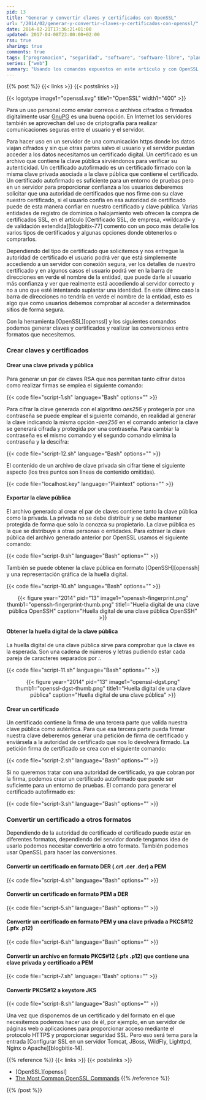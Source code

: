 ```yaml
---
pid: 13
title: "Generar y convertir claves y certificados con OpenSSL"
url: "/2014/02/generar-y-convertir-claves-y-certificados-con-openssl/"
date: 2014-02-21T17:36:21+01:00
updated: 2017-04-08T23:00:00+02:00
rss: true
sharing: true
comments: true
tags: ["programacion", "seguridad", "software", "software-libre", "planeta-linux"]
series: ["web"]
summary: "Usando los comandos expuestos en este artículo y con OpenSSL podemos crear una clave pública y privada para usarlo con ssh o para cifrar y descifrar mensajes, un certificado autofirmado que podremos usar en un servidor de aplicaciones para usar un protocolo seguro y también convertir las claves y certificados a uno de los formatos aceptados por la aplicación que usemos."
---
```


{{% post %}}
{{< links >}}
{{< postslinks >}}

{{< logotype image1="openssl.svg" title1="OpenSSL" width1="400" >}}

Para un uso personal como enviar correos o archivos cifrados o firmados digitalmente usar [GnuPG](https://elblogdepicodev.blogspot.com.es/2013/11/introduccion-la-criptografia-e-inicio-con-gpg.html) es una buena opción. En Internet los servidores también se aprovechan del uso de criptografía para realizar comunicaciones seguras entre el usuario y el servidor.

Para hacer uso en un servidor de una comunicación https donde los datos viajan cifrados y sin que otras partes salvo el usuario y el servidor puedan acceder a los datos necesitamos un certificado digital. Un certificado es un archivo que contiene la clave pública sirviéndonos para verificar su autenticidad. Un certificado autofirmado es un certificado firmado con la misma clave privada asociada a la clave pública que contiene el certificado. Un certificado autofirmado es suficiente para un entorno de pruebas pero en un servidor para proporcionar confianza a los usuarios deberemos solicitar que una autoridad de certificados que nos firme con su clave nuestro certificado, si el usuario confía en esa autoridad de certificado puede de esta manera confiar en nuestro certificado y clave pública. Varias entidades de registro de dominios o halojamiento web ofrecen la compra de certificados SSL, en el artículo [Certificado SSL, de empresa, «wildcard» y de validación extendida][blogbitix-77] comento con un poco más detalle los varios tipos de certificados y algunas opciones donde obtenerlos o comprarlos.

Dependiendo del tipo de certificado que solicitemos y nos entregue la autoridad de certificado el usuario podrá ver que está simplemente accediendo a un servidor con conexión segura, ver los detalles de nuestro certificado y en algunos casos el usuario podrá ver en la barra de direcciones en verde el nombre de la entidad, que puede darle al usuario más confianza y ver que realmente está accediendo al servidor correcto y no a uno que esté intentando suplantar una identidad. En este último caso la barra de direcciones no tendría en verde el nombre de la entidad, esto es algo que como usuarios debemos comprobar al acceder a determinados sitios de forma segura.

Con la herramienta [OpenSSL][openssl] y los siguientes comandos podemos generar claves y certificados y realizar las conversiones entre formatos que necesitemos.

### Crear claves y certificados

#### Crear una clave privada y pública

Para generar un par de claves RSA que nos permitan tanto cifrar datos como realizar firmas se emplea el siguiente comando:

{{< code file="script-1.sh" language="Bash" options="" >}}

Para cifrar la clave generada con el algoritmo _aes256_ y protegerla por una contraseña se puede emplear el siguiente comando, en realidad al generar la clave indicando la misma opción _-aes256_ en el comando anterior la clave se generará cifrada y protegida por una contraseña. Para cambiar la contraseña es el mismo comando y el segundo comando elimina la contraseña y la descifra:

{{< code file="script-12.sh" language="Bash" options="" >}}

El contenido de un archivo de clave privada sin cifrar tiene el siguiente aspecto (los tres puntos son líneas de contenido omitidas).

{{< code file="localhost.key" language="Plaintext" options="" >}}

#### Exportar la clave pública

El archivo generado al crear el par de claves contiene tanto la clave pública como la privada. La privada no se debe distribuir y se debe mantener protegida de forma que solo la conozca su propietario. La clave pública es la que se distribuye a otras personas o entidades. Para extraer la clave pública del archivo generado anterior por OpenSSL usamos el siguiente comando:

{{< code file="script-9.sh" language="Bash" options="" >}}

También se puede obtener la clave pública en formato [OpenSSH][openssh] y una representación gráfica de la huella digital.

{{< code file="script-10.sh" language="Bash" options="" >}}

<div class="media" style="text-align: center;">
    {{< figure year="2014" pid="13"
        image1="openssh-fingerprint.png" thumb1="openssh-fingerprint-thumb.png" title1="Huella digital de una clave pública OpenSSH"
        caption="Huella digital de una clave pública OpenSSH" >}}
</div>

#### Obtener la huella digital de la clave pública

La huella digital de una clave pública sirve para comprobar que la clave es la esperada. Son una cadena de números y letras pudiendo estar cada pareja de caracteres separados por _:_.

{{< code file="script-11.sh" language="Bash" options="" >}}

<div class="media" style="text-align: center;">
    {{< figure year="2014" pid="13"
        image1="openssl-dgst.png" thumb1="openssl-dgst-thumb.png" title1="Huella digital de una clave pública"
        caption="Huella digital de una clave pública" >}}
</div>

#### Crear un certificado

Un certificado contiene la firma de una tercera parte que valida nuestra clave pública como auténtica. Para que esa tercera parte pueda firmar nuestra clave deberemos generar una petición de firma de certificado y enviársela a la autoridad de certificado que nos lo devolverá firmado. La petición firma de certificado se crea con el siguiente comando:

{{< code file="script-2.sh" language="Bash" options="" >}}

Si no queremos tratar con una autoridad de certificado, ya que cobran por la firma, podemos crear un certificado autofirmado que puede ser suficiente para un entorno de pruebas. El comando para generar el certificado autofirmado es:

{{< code file="script-3.sh" language="Bash" options="" >}}

### Convertir un certificado a otros formatos

Dependiendo de la autoridad de certificado el certificado puede estar en diferentes formatos, dependiendo del servidor donde tengamos idea de usarlo podemos necesitar convertirlo a otro formato. También podemos usar OpenSSL para hacer las conversiones.

#### Convertir un certificado en formato DER (.crt .cer .der) a PEM

{{< code file="script-4.sh" language="Bash" options="" >}}

#### Convertir un certificado en formato PEM a DER

{{< code file="script-5.sh" language="Bash" options="" >}}

#### Convertir un certificado en formato PEM y una clave privada a PKCS#12 (.pfx .p12)

{{< code file="script-6.sh" language="Bash" options="" >}}

#### Convertir un archivo en formato PKCS#12 (.pfx .p12) que contiene una clave privada y certificado a PEM

{{< code file="script-7.sh" language="Bash" options="" >}}

#### Convertir PKCS#12 a keystore JKS

{{< code file="script-8.sh" language="Bash" options="" >}}

Una vez que disponemos de un certificado y del formato en el que necesitemos podemos hacer uso de él, por ejemplo, en un servidor de páginas web o aplicaciones para proporcionar acceso mediante el protocolo HTTPS y proporcionar seguridad SSL. Pero eso será tema para la entrada [Configurar SSL en un servidor Tomcat, JBoss, WildFly, Lighttpd, Nginx o Apache][blogbitix-14].

{{% reference %}}
{{< links >}}
{{< postslinks >}}
* [OpenSSL][openssl]
* [The Most Common OpenSSL Commands](http://www.sslshopper.com/article-most-common-openssl-commands.html)
{{% /reference %}}

{{% /post %}}
